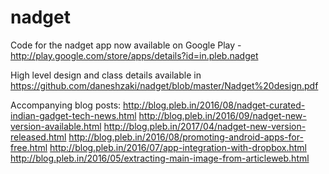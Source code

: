 # nadget
Code for the nadget app now available on Google Play - http://play.google.com/store/apps/details?id=in.pleb.nadget

High level design and class details available in https://github.com/daneshzaki/nadget/blob/master/Nadget%20design.pdf

Accompanying blog posts:
http://blog.pleb.in/2016/08/nadget-curated-indian-gadget-tech-news.html
http://blog.pleb.in/2016/09/nadget-new-version-available.html
http://blog.pleb.in/2017/04/nadget-new-version-released.html
http://blog.pleb.in/2016/08/promoting-android-apps-for-free.html
http://blog.pleb.in/2016/07/app-integration-with-dropbox.html
http://blog.pleb.in/2016/05/extracting-main-image-from-articleweb.html

